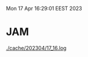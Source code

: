 Mon 17 Apr 16:29:01 EEST 2023
# JAM
<a href='./cache/202304/17_16.log'>./cache/202304/17_16.log</a>
